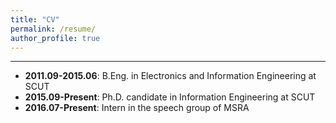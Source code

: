 ```yaml
---
title: "CV"
permalink: /resume/
author_profile: true
---
```


------
  * **2011.09-2015.06**: B.Eng. in Electronics and Information Engineering at SCUT
  * **2015.09-Present**: Ph.D. candidate in Information Engineering at SCUT
  * **2016.07-Present**: Intern in the speech group of MSRA
